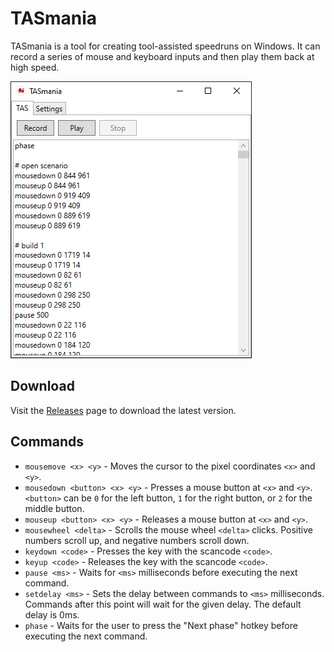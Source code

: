 # TASmania

TASmania is a tool for creating tool-assisted speedruns on Windows. It can record a series of mouse and keyboard inputs and then play them back at high speed.

![](doc/TAS.png)

## Download

Visit the [Releases](//github.com/kendfrey/TASmania/releases) page to download the latest version.

## Commands

- `mousemove <x> <y>` - Moves the cursor to the pixel coordinates `<x>` and `<y>`.
- `mousedown <button> <x> <y>` - Presses a mouse button at `<x>` and `<y>`. `<button>` can be `0` for the left button, `1` for the right button, or `2` for the middle button.
- `mouseup <button> <x> <y>` - Releases a mouse button at `<x>` and `<y>`.
- `mousewheel <delta>` - Scrolls the mouse wheel `<delta>` clicks. Positive numbers scroll up, and negative numbers scroll down.
- `keydown <code>` - Presses the key with the scancode `<code>`.
- `keyup <code>` - Releases the key with the scancode `<code>`.
- `pause <ms>` - Waits for `<ms>` milliseconds before executing the next command.
- `setdelay <ms>` - Sets the delay between commands to `<ms>` milliseconds. Commands after this point will wait for the given delay. The default delay is 0ms.
- `phase` - Waits for the user to press the "Next phase" hotkey before executing the next command.
